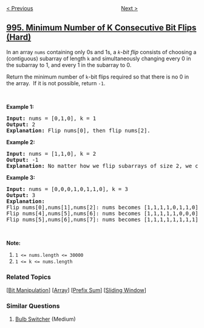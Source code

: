 <!--|This file generated by command(leetcode description); DO NOT EDIT.    |-->
<!--+----------------------------------------------------------------------+-->
<!--|@author    openset <openset.wang@gmail.com>                           |-->
<!--|@link      https://github.com/openset                                 |-->
<!--|@home      https://github.com/openset/leetcode                        |-->
<!--+----------------------------------------------------------------------+-->

[< Previous](../rotting-oranges "Rotting Oranges")
　　　　　　　　　　　　　　　　
[Next >](../number-of-squareful-arrays "Number of Squareful Arrays")

## [995. Minimum Number of K Consecutive Bit Flips (Hard)](https://leetcode.com/problems/minimum-number-of-k-consecutive-bit-flips "K 连续位的最小翻转次数")

<p>In an array <code>nums</code> containing only 0s and 1s, a <i><code>k</code>-bit flip&nbsp;</i>consists of choosing a (contiguous) subarray of length <code>k</code> and simultaneously changing every 0 in the subarray to 1, and every 1 in the subarray to 0.</p>

<p>Return the minimum number of <code>k</code>-bit flips required so that there is no 0 in the array.&nbsp; If it is not possible, return <code>-1</code>.</p>

<p>&nbsp;</p>

<p><strong>Example 1:</strong></p>

<pre>
<strong>Input: </strong>nums = <span id="example-input-1-1">[0,1,0]</span>, k = <span id="example-input-1-2">1</span>
<strong>Output: </strong><span id="example-output-1">2</span>
<strong>Explanation: </strong>Flip nums[0], then flip nums[2].
</pre>

<div>
<p><strong>Example 2:</strong></p>

<pre>
<strong>Input: </strong>nums = <span id="example-input-2-1">[1,1,0]</span>, k = <span id="example-input-2-2">2</span>
<strong>Output: </strong><span id="example-output-2">-1</span>
<strong>Explanation:</strong>&nbsp;No matter how we flip subarrays of size 2, we can&#39;t make the array become [1,1,1].
</pre>

<div>
<p><strong>Example 3:</strong></p>

<pre>
<strong>Input: </strong>nums = <span id="example-input-3-1">[0,0,0,1,0,1,1,0]</span>, k = <span id="example-input-3-2">3</span>
<strong>Output: </strong><span id="example-output-3">3</span>
<strong>Explanation:</strong>
Flip nums[0],nums[1],nums[2]: nums becomes [1,1,1,1,0,1,1,0]
Flip nums[4],nums[5],nums[6]: nums becomes [1,1,1,1,1,0,0,0]
Flip nums[5],nums[6],nums[7]: nums becomes [1,1,1,1,1,1,1,1]
</pre>

<p>&nbsp;</p>
</div>
</div>

<p><strong>Note:</strong></p>

<ol>
	<li><code>1 &lt;= nums.length &lt;=&nbsp;30000</code></li>
	<li><code>1 &lt;= k &lt;= nums.length</code></li>
</ol>

### Related Topics
  [[Bit Manipulation](../../tag/bit-manipulation/README.md)]
  [[Array](../../tag/array/README.md)]
  [[Prefix Sum](../../tag/prefix-sum/README.md)]
  [[Sliding Window](../../tag/sliding-window/README.md)]

### Similar Questions
  1. [Bulb Switcher](../bulb-switcher) (Medium)
